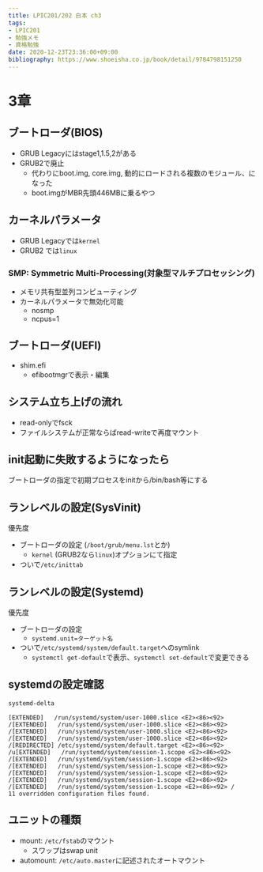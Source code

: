 ```yaml
---
title: LPIC201/202 白本 ch3
tags:
- LPIC201
- 勉強メモ
- 資格勉強
date: 2020-12-23T23:36:00+09:00
bibliography: https://www.shoeisha.co.jp/book/detail/9784798151250
---
```


# 3章 #

## ブートローダ(BIOS) ##

- GRUB Legacyにはstage1,1.5,2がある
- GRUB2で廃止
  - 代わりにboot.img, core.img, 動的にロードされる複数のモジュール、になった
  - boot.imgがMBR先頭446MBに乗るやつ


## カーネルパラメータ ##

- GRUB Legacyでは`kernel`
- GRUB2 では`linux`

### SMP: Symmetric Multi-Processing(対象型マルチプロセッシング) ###

- メモリ共有型並列コンピューティング
- カーネルパラメータで無効化可能
  - nosmp
  - ncpus=1


## ブートローダ(UEFI) ##

- shim.efi
  - efibootmgrで表示・編集

## システム立ち上げの流れ ##

- read-onlyでfsck
- ファイルシステムが正常ならばread-writeで再度マウント

## init起動に失敗するようになったら ##

ブートローダの指定で初期プロセスをinitから/bin/bash等にする


## ランレベルの設定(SysVinit) ##

優先度

- ブートローダの設定 (`/boot/grub/menu.lst`とか)
  - `kernel` (GRUB2なら`linux`)オプションにて指定
- ついで`/etc/inittab`


## ランレベルの設定(Systemd) ##

優先度

- ブートローダの設定
  - `systemd.unit=ターゲット名`
- ついで`/etc/systemd/system/default.target`へのsymlink
  - `systemctl get-default`で表示、`systemctl set-default`で変更できる


## systemdの設定確認 ##

``` sh
systemd-delta
```

```
[EXTENDED]   /run/systemd/system/user-1000.slice <E2><86><92> /[EXTENDED]   /run/systemd/system/user-1000.slice <E2><86><92> /[EXTENDED]   /run/systemd/system/user-1000.slice <E2><86><92> /[EXTENDED]   /run/systemd/system/user-1000.slice <E2><86><92> /[REDIRECTED] /etc/systemd/system/default.target <E2><86><92> /u[EXTENDED]   /run/systemd/system/session-1.scope <E2><86><92> /[EXTENDED]   /run/systemd/system/session-1.scope <E2><86><92> /[EXTENDED]   /run/systemd/system/session-1.scope <E2><86><92> /[EXTENDED]   /run/systemd/system/session-1.scope <E2><86><92> /[EXTENDED]   /run/systemd/system/session-1.scope <E2><86><92> /[EXTENDED]   /run/systemd/system/session-1.scope <E2><86><92> /
11 overridden configuration files found.
```



## ユニットの種類 ##

- mount: `/etc/fstab`のマウント
  - スワップはswap unit
- automount: `/etc/auto.master`に記述されたオートマウント



